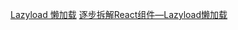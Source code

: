 <!--
 * @Author: matiastang
 * @Date: 2022-07-18 14:12:24
 * @LastEditors: matiastang
 * @LastEditTime: 2022-07-18 14:17:19
 * @FilePath: /matias-javaScript/md/懒加载和无限加载/Lazy.md
 * @Description: 
-->
[Lazyload 懒加载](https://vant-contrib.gitee.io/vant/#/zh-CN/lazyload)
[逐步拆解React组件—Lazyload懒加载](https://www.bilibili.com/read/cv9920287/)